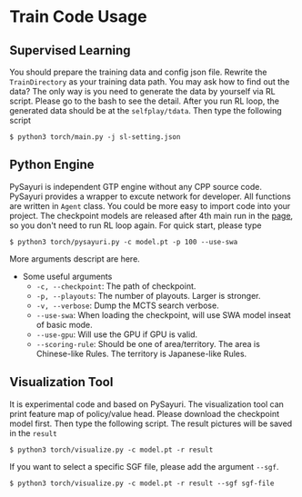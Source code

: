 # Train Code Usage

## Supervised Learning

You should prepare the training data and config json file. Rewrite the ```TrainDirectory``` as your training data path. You may ask how to find out the data? The only way is you need to generate the data by yourself via RL script. Please go to the bash to see the detail. After you run RL loop, the generated data should be at the ```selfplay/tdata```. Then type the following script

    $ python3 torch/main.py -j sl-setting.json


## Python Engine

PySayuri is independent GTP engine without any CPP source code. PySayuri provides a wrapper to excute network for developer. All functions are written in ```Agent``` class. You could be more easy to import code into your project. The checkpoint models are released after 4th main run in the [page](../docs/MODEL.md), so you don't need to run RL loop again. For quick start, please type

    $ python3 torch/pysayuri.py -c model.pt -p 100 --use-swa

More arguments descript are here.

- Some useful arguments
    - ```-c, --checkpoint```: The path of checkpoint.
    - ```-p, --playouts```: The number of playouts. Larger is stronger.
    - ```-v, --verbose```: Dump the MCTS search verbose.
    - ```--use-swa```: When loading the checkpoint, will use SWA model inseat of basic mode.
    - ```--use-gpu```: Will use the GPU if GPU is valid.
    - ```--scoring-rule```: Should be one of area/territory. The area is Chinese-like Rules. The territory is Japanese-like Rules.


## Visualization Tool

It is experimental code and based on PySayuri. The visualization tool can print feature map of policy/value head. Please download the checkpoint model first. Then type the following script. The result pictures will be saved in the ```result```

    $ python3 torch/visualize.py -c model.pt -r result


If you want to select a specific SGF file, please add the argument ```--sgf```.

    $ python3 torch/visualize.py -c model.pt -r result --sgf sgf-file
